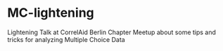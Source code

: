 # MC-lightening
Lightening Talk at CorrelAid Berlin Chapter Meetup about some tips and tricks for analyzing Multiple Choice Data
